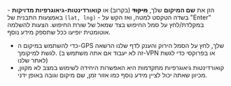 הזן את **שם המיקום** שלך, ~~**מיקוד**~~ (בקרוב) או **קואורדינטות-גיאוגרפיות מדויקות** - באמצעות התבנית של <code>(lat, lng)</code> - בשדה הטקסט למטה, ואז הקש על "Enter" במקלדת/לחץ על סמל החיפוש בצד שמאל של שורת החיפוש. הצעות להשלמה אוטומטית יופיעו ככל שתספק מידע נוסף.
- כדי להשתמש במיקום ה-GPS שלך, לחץ על הסמל הירוק <i class="bi bi-pin-map"></i> והענק לדף שלנו הרשאה לגשת למיקומך. (זה לא יעבוד אם אתה משתמש ב-VPN או בפרוקסי כדי לגשת לאתר שלנו)
- קואורדינטות גיאוגרפיות מתקדמות היא האפשרות היחידה לשימוש במצב לא מקוון, מכיוון שאתה יכול לציין מידע נוסף כמו אזור זמן, שם מיקום וגובה באופן ידני.